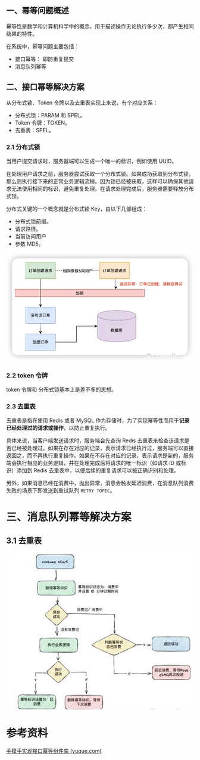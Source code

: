 ## 一、幂等问题概述

幂等性是数学和计算机科学中的概念，用于描述操作无论执行多少次，都产生相同结果的特性。



在系统中，幂等问题主要包括：

- 接口幂等： 即防重复提交
- 消息队列幂等





## 二、接口幂等解决方案

从分布式锁、Token 令牌以及去重表实现上来说，有个对应关系：

- 分布式锁：PARAM 和 SPEL。
- Token 令牌：TOKEN。
- 去重表：SPEL。

### 2.1 分布式锁



当用户提交请求时，服务器端可以生成一个唯一的标识，例如使用 UUID。

在处理用户请求之前，服务器尝试获取一个分布式锁。如果成功获取到分布式锁，那么则执行接下来的正常业务逻辑流程。因为锁已经被获取，这样可以确保其他请求无法使用相同的标识，避免重复处理。在请求处理完成后，服务器需要释放分布式锁。



分布式关键的一个概念就是分布式锁 Key，由以下几部组成：

- 分布式锁前缀。
- 请求路径。
- 当前访问用户
- 参数 MD5。

![image.png](images/1710827996427-d8c9baf6-a15c-4e8a-b8de-be954cc5ba22.png)

### 2.2 token 令牌

token 令牌和 分布式锁基本上是差不多的思想。



### 2.3 去重表

去重表是指在使用 Redis 或者 MySQL 作为存储时，为了实现幂等性而用于**记录已经处理过的请求或操作**，以防止重复执行。

具体来说，当客户端发送请求时，服务端会先查询 Redis 去重表来检查该请求是否已经被处理过。如果在存在对应的记录，表示请求已经执行过，服务端可以直接返回之，而不再执行重复操作。如果在不存在对应的记录，表示请求是新的，服务端会执行相应的业务逻辑，并在处理完成后将请求的唯一标识（如请求 ID 或标识）添加到 Redis 去重表中，以便后续的重复请求可以被正确识别和处理。

另外，如果消息已经在消费中，抛出异常，消息会触发延迟消费，在消息队列消费失败的场景下即发送到重试队列 `RETRY TOPIC`。







# 三、消息队列幂等解决方案

## 3.1 去重表

![image-20240408205519594](images/image-20240408205519594.png)





# 参考资料

[手摸手实现接口幂等组件库 (yuque.com)](https://www.yuque.com/magestack/12306/xoea6i2yluci1w0q)